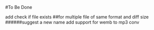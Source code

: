 #To Be Done

add check if file exists ##for multiple file of same format and diff size ######suggest a new name
add support for wemb to mp3 conv


